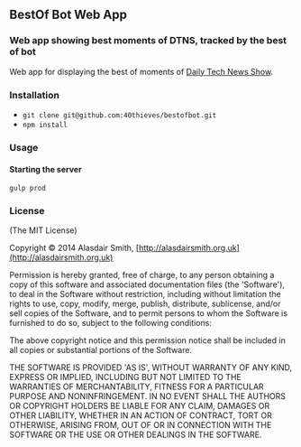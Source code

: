 ## BestOf Bot Web App

### Web app showing best moments of DTNS, tracked by the best of bot

Web app for displaying the best of moments of [Daily Tech News Show](http://dailytechnewsshow.com).

### Installation

* `git clone git@github.com:40thieves/bestofbot.git`
* `npm install`

### Usage

#### Starting the server

`gulp prod`

### License

(The MIT License)

Copyright &copy; 2014 Alasdair Smith, [http://alasdairsmith.org.uk](http://alasdairsmith.org.uk)

Permission is hereby granted, free of charge, to any person obtaining a copy of this software and associated documentation files (the 'Software'), to deal in the Software without restriction, including without limitation the rights to use, copy, modify, merge, publish, distribute, sublicense, and/or sell copies of the Software, and to permit persons to whom the Software is furnished to do so, subject to the following conditions:

The above copyright notice and this permission notice shall be included in all copies or substantial portions of the Software.

THE SOFTWARE IS PROVIDED 'AS IS', WITHOUT WARRANTY OF ANY KIND, EXPRESS OR IMPLIED, INCLUDING BUT NOT LIMITED TO THE WARRANTIES OF MERCHANTABILITY, FITNESS FOR A PARTICULAR PURPOSE AND NONINFRINGEMENT. IN NO EVENT SHALL THE AUTHORS OR COPYRIGHT HOLDERS BE LIABLE FOR ANY CLAIM, DAMAGES OR OTHER LIABILITY, WHETHER IN AN ACTION OF CONTRACT, TORT OR OTHERWISE, ARISING FROM, OUT OF OR IN CONNECTION WITH THE SOFTWARE OR THE USE OR OTHER DEALINGS IN THE SOFTWARE.


